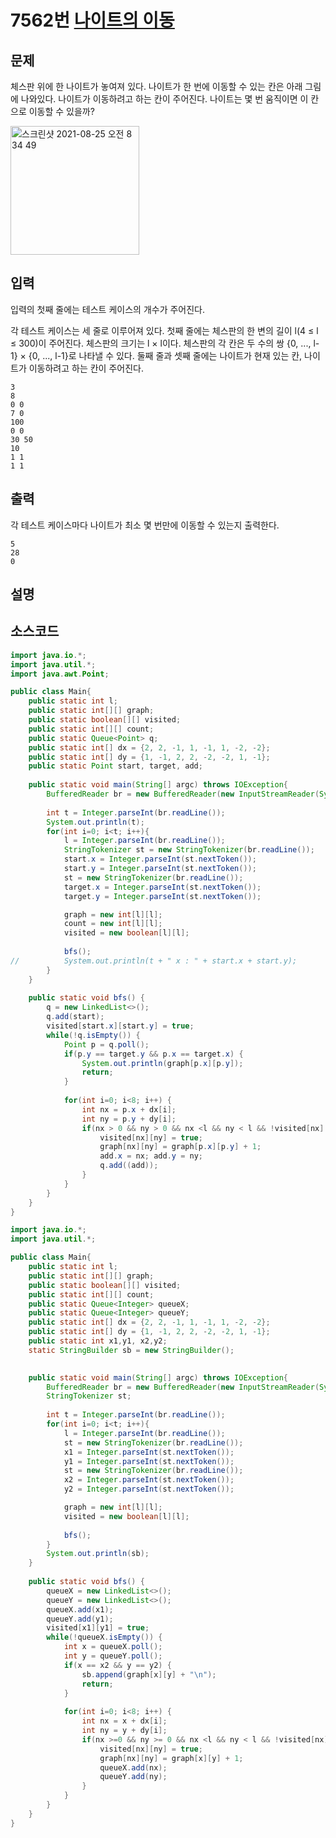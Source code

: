 # 7562번 [나이트의 이동](https://www.acmicpc.net/problem/7562)

## 문제
체스판 위에 한 나이트가 놓여져 있다. 나이트가 한 번에 이동할 수 있는 칸은 아래 그림에 나와있다. 나이트가 이동하려고 하는 칸이 주어진다. 나이트는 몇 번 움직이면 이 칸으로 이동할 수 있을까?

<img width="206" alt="스크린샷 2021-08-25 오전 8 34 49" src="https://user-images.githubusercontent.com/65120581/130703358-9d18d821-48d5-4adb-baf3-2e7b2547b550.png">

## 입력
입력의 첫째 줄에는 테스트 케이스의 개수가 주어진다.

각 테스트 케이스는 세 줄로 이루어져 있다. 첫째 줄에는 체스판의 한 변의 길이 l(4 ≤ l ≤ 300)이 주어진다. 체스판의 크기는 l × l이다. 체스판의 각 칸은 두 수의 쌍 {0, ..., l-1} × {0, ..., l-1}로 나타낼 수 있다. 둘째 줄과 셋째 줄에는 나이트가 현재 있는 칸, 나이트가 이동하려고 하는 칸이 주어진다.
```
3
8
0 0
7 0
100
0 0
30 50
10
1 1
1 1
```
## 출력
각 테스트 케이스마다 나이트가 최소 몇 번만에 이동할 수 있는지 출력한다.

```
5
28
0
```
## 설명
## 소스코드
```java
import java.io.*;
import java.util.*;
import java.awt.Point;

public class Main{
	public static int l;
	public static int[][] graph;
	public static boolean[][] visited;
	public static int[][] count;
	public static Queue<Point> q;
	public static int[] dx = {2, 2, -1, 1, -1, 1, -2, -2};
	public static int[] dy = {1, -1, 2, 2, -2, -2, 1, -1};
	public static Point start, target, add;
	
	public static void main(String[] argc) throws IOException{
		BufferedReader br = new BufferedReader(new InputStreamReader(System.in));
		
		int t = Integer.parseInt(br.readLine());
		System.out.println(t);
		for(int i=0; i<t; i++){
			l = Integer.parseInt(br.readLine());
			StringTokenizer st = new StringTokenizer(br.readLine());
			start.x = Integer.parseInt(st.nextToken());
			start.y = Integer.parseInt(st.nextToken());
			st = new StringTokenizer(br.readLine());
			target.x = Integer.parseInt(st.nextToken());
			target.y = Integer.parseInt(st.nextToken());

			graph = new int[l][l];
			count = new int[l][l];
			visited = new boolean[l][l];
			
			bfs();
//			System.out.println(t + " x : " + start.x + start.y);
		}
	}
	
	public static void bfs() {
		q = new LinkedList<>();
		q.add(start);
		visited[start.x][start.y] = true;
		while(!q.isEmpty()) {
			Point p = q.poll();
			if(p.y == target.y && p.x == target.x) {
				System.out.println(graph[p.x][p.y]);
				return;
			}
			
			for(int i=0; i<8; i++) {
				int nx = p.x + dx[i];
				int ny = p.y + dy[i];
				if(nx > 0 && ny > 0 && nx <l && ny < l && !visited[nx][ny]) {
					visited[nx][ny] = true;
					graph[nx][ny] = graph[p.x][p.y] + 1;
					add.x = nx; add.y = ny;
					q.add((add));
				}
			}
		}
	}
}
```

```java
import java.io.*;
import java.util.*;

public class Main{
	public static int l;
	public static int[][] graph;
	public static boolean[][] visited;
	public static int[][] count;
	public static Queue<Integer> queueX;
	public static Queue<Integer> queueY;
	public static int[] dx = {2, 2, -1, 1, -1, 1, -2, -2};
	public static int[] dy = {1, -1, 2, 2, -2, -2, 1, -1};
	public static int x1,y1, x2,y2;		
	static StringBuilder sb = new StringBuilder();

	
	public static void main(String[] argc) throws IOException{
		BufferedReader br = new BufferedReader(new InputStreamReader(System.in));
		StringTokenizer st;
		
		int t = Integer.parseInt(br.readLine());
		for(int i=0; i<t; i++){
			l = Integer.parseInt(br.readLine());
			st = new StringTokenizer(br.readLine());
			x1 = Integer.parseInt(st.nextToken());
			y1 = Integer.parseInt(st.nextToken());
			st = new StringTokenizer(br.readLine());
			x2 = Integer.parseInt(st.nextToken());
			y2 = Integer.parseInt(st.nextToken());

			graph = new int[l][l];
			visited = new boolean[l][l];
			
			bfs();
		}
		System.out.println(sb);
	}
	
	public static void bfs() {
		queueX = new LinkedList<>();
		queueY = new LinkedList<>();
		queueX.add(x1);
		queueY.add(y1);
		visited[x1][y1] = true;
		while(!queueX.isEmpty()) {
			int x = queueX.poll();
			int y = queueY.poll();
			if(x == x2 && y == y2) {
				sb.append(graph[x][y] + "\n");
				return;
			}
			
			for(int i=0; i<8; i++) {
				int nx = x + dx[i];
				int ny = y + dy[i];
				if(nx >=0 && ny >= 0 && nx <l && ny < l && !visited[nx][ny]) {
					visited[nx][ny] = true;
					graph[nx][ny] = graph[x][y] + 1;
					queueX.add(nx);
					queueY.add(ny);
				}
			}
		}
	}
}
```

